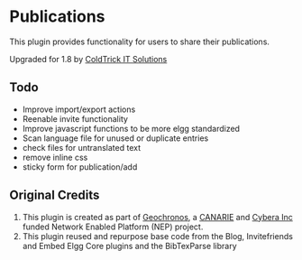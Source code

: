 Publications
===============

This plugin provides functionality for users to share their publications.

Upgraded for 1.8 by [ColdTrick IT Solutions][coldtrick_url]

Todo
--------

- Improve import/export actions
- Reenable invite functionality
- Improve javascript functions to be more elgg standardized
- Scan language file for unused or duplicate entries
- check files for untranslated text
- remove inline css
- sticky form for publication/add

Original Credits
--------

1. This plugin is created as part of [Geochronos][geochronos_url], a [CANARIE][canarie_url] and [Cybera Inc][cybera_url] funded Network Enabled Platform (NEP) project. 
2. This plugin reused and repurpose base code from the Blog, Invitefriends and Embed Elgg Core plugins and the BibTexParse library

[geochronos_url]: http://geochronos.org
[canarie_url]: http://canarie.ca
[cybera_url]: http://cybera.ca
[coldtrick_url]: http://www.coldtrick.com